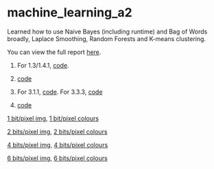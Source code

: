# machine_learning_a2
Learned how to use Naive Bayes (including runtime) and Bag of Words broadly, Laplace Smoothing, Random Forests and K-means clustering.

You can view the full report [here](doc/a2report.pdf).

1. For 1.3/1.4.1, [code](code/naive_bayes.py).

2. [code](code/random_forest.py)

3. For 3.1.1, [code](code/kmeans.py).
For 3.3.3, [code](code/kmedians.py)

4. [code](code/quantize_image.py)

[1 bit/pixel img](figs/b_1_image.png), [1 bit/pixel colours](figs/b_1_colours.png)

[2 bits/pixel img](figs/b_2_image.png), [2 bits/pixel colours](figs/b_2_colours.png)

[4 bits/pixel img](figs/b_4_image.png), [4 bits/pixel colours](figs/b_4_colours.png)

[6 bits/pixel img](figs/b_6_image.png), [6 bits/pixel colours](figs/b_6_colours.png)
